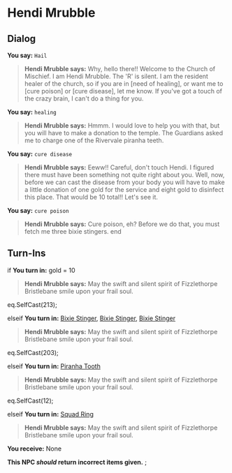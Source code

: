 # Hendi Mrubble
## Dialog

**You say:** `Hail`



>**Hendi Mrubble says:** Why, hello there!!  Welcome to the Church of Mischief.  I am Hendi Mrubble. The 'R' is silent.  I am the resident healer of the church, so if you are in [need of healing], or want me to [cure poison] or [cure disease], let me know.  If you've got a touch of the crazy brain, I can't do a thing for you.

**You say:** `healing`



>**Hendi Mrubble says:** Hmmm.  I would love to help you with that, but you will have to make a donation to the temple.  The Guardians asked me to charge one of the Rivervale piranha teeth.

**You say:** `cure disease`



>**Hendi Mrubble says:** Eeww!! Careful, don't touch Hendi.  I figured there must have been something not quite right about you.  Well, now, before we can cast the disease from your body you will have to make a little donation of one gold for the service and eight gold to disinfect this place.  That would be 10 total!!  Let's see it.

**You say:** `cure poison`



>**Hendi Mrubble says:** Cure poison, eh?  Before we do that, you must fetch me three bixie stingers.
end

## Turn-Ins




if **You turn in:** gold = 10


>**Hendi Mrubble says:** May the swift and silent spirit of Fizzlethorpe Bristlebane smile upon your frail soul.


eq.SelfCast(213);

elseif **You turn in:** [Bixie Stinger](/item/14029), [Bixie Stinger](/item/14029), [Bixie Stinger](/item/14029)


>**Hendi Mrubble says:** May the swift and silent spirit of Fizzlethorpe Bristlebane smile upon your frail soul.


eq.SelfCast(203);

elseif **You turn in:** [Piranha Tooth](/item/13929)


>**Hendi Mrubble says:** May the swift and silent spirit of Fizzlethorpe Bristlebane smile upon your frail soul.


eq.SelfCast(12);

elseif **You turn in:** [Squad Ring](/item/13936)


>**Hendi Mrubble says:** May the swift and silent spirit of Fizzlethorpe Bristlebane smile upon your frail soul.


 **You receive:** None 

**This NPC *should* return incorrect items given.**
;